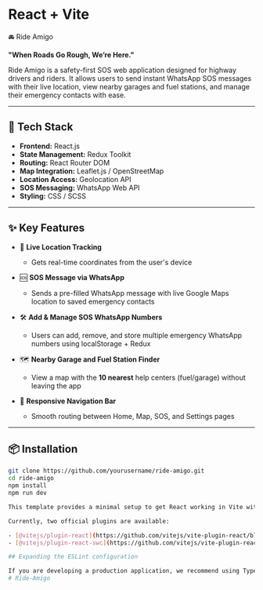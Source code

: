 # React + Vite
🚘 Ride Amigo

**"When Roads Go Rough, We’re Here."**

Ride Amigo is a safety-first SOS web application designed for highway drivers and riders. It allows users to send instant WhatsApp SOS messages with their live location, view nearby garages and fuel stations, and manage their emergency contacts with ease.

---

## 🔧 Tech Stack

- **Frontend:** React.js
- **State Management:** Redux Toolkit
- **Routing:** React Router DOM
- **Map Integration:** Leaflet.js / OpenStreetMap
- **Location Access:** Geolocation API
- **SOS Messaging:** WhatsApp Web API
- **Styling:** CSS / SCSS

---

## ✨ Key Features

- 📍 **Live Location Tracking**
  - Gets real-time coordinates from the user's device

- 🆘 **SOS Message via WhatsApp**
  - Sends a pre-filled WhatsApp message with live Google Maps location to saved emergency contacts

- 🛠️ **Add & Manage SOS WhatsApp Numbers**
  - Users can add, remove, and store multiple emergency WhatsApp numbers using localStorage + Redux

- 🗺️ **Nearby Garage and Fuel Station Finder**
  - View a map with the **10 nearest** help centers (fuel/garage) without leaving the app

- 🧭 **Responsive Navigation Bar**
  - Smooth routing between Home, Map, SOS, and Settings pages

---

## 📦 Installation

```bash
git clone https://github.com/yourusername/ride-amigo.git
cd ride-amigo
npm install
npm run dev 

This template provides a minimal setup to get React working in Vite with HMR and some ESLint rules.

Currently, two official plugins are available:

- [@vitejs/plugin-react](https://github.com/vitejs/vite-plugin-react/blob/main/packages/plugin-react) uses [Babel](https://babeljs.io/) for Fast Refresh
- [@vitejs/plugin-react-swc](https://github.com/vitejs/vite-plugin-react/blob/main/packages/plugin-react-swc) uses [SWC](https://swc.rs/) for Fast Refresh

## Expanding the ESLint configuration

If you are developing a production application, we recommend using TypeScript with type-aware lint rules enabled. Check out the [TS template](https://github.com/vitejs/vite/tree/main/packages/create-vite/template-react-ts) for information on how to integrate TypeScript and [`typescript-eslint`](https://typescript-eslint.io) in your project.
#   R i d e - A m i g o 
 
 
